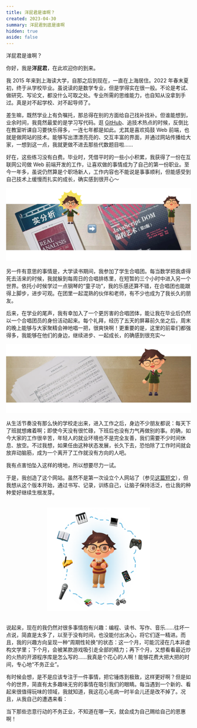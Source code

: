 ```yaml
---
title: 洋屁君是谁啊？
created: 2023-04-30
summary: 洋屁君到底是谁啊
hidden: true
aside: false
---
```


<script setup>
import Profile from "@/components/about/Profile.vue"
</script>

<TitleWithEmoji emoji="🤔️" special>洋屁君是谁啊？</TitleWithEmoji>

<Profile />

你好，我是**洋屁君**，在此欢迎你的到来。

我 2015 年来到上海读大学，自那之后到现在，一直在上海居住。2022 年春末夏初，终于从学校毕业。虽说读的是数学专业，但是学得实在很一般。不论是考试、做研究、写论文，都没什么可取之处。专业所需的思维能力，也自知从没拿到手过。真是对不起学校、对不起导师了。

差生嘛，既然学业上有负嘱托，那总得在别的方面给自己找补找补。但谁能想到，业余时间，我竟然最爱的是学习写代码。逛 [GitHub](https://github.com)、追技术热点的时候，反倒比在教室听课自习要快乐得多，一连七年都是如此。尤其是喜欢捣鼓 Web 前端，也就是做网站的技术。能够写出漂漂亮亮的、交互丰富的界面，并通过网站传播给大家，一想到这一点，我就更做不进去那些代数题目啦……

好在，这些练习没有白费。毕业时，凭借平时的一些小小积累，我获得了一份在互联网公司做 Web 前端开发的工作，让喜欢做的事情成为了自己的第一份职业。至今一年多，虽说仍然算是个职场新人，工作内容也不能说是事事顺利，但能感受到自己技术上缓慢而扎实的成长，确实感到很开心～

![从数学专业到程序员的转变](./images/math-to-programming.webp)

另一件有意思的事情是，大学读书期间，我参加了学生合唱团。每当数学把我虐得死去活来的时候，我就躲到每周日的合唱排练里，在短暂的三个小时中进入另一个世界。依托小时候学过一点钢琴的“童子功”，我的乐感还算不错，在合唱团也能跟得上脚步，进步可观。在团里一起混熟的伙伴和老师，有不少也成为了我长久的朋友。

后来，在学业的尾声，我有幸加入了一个更厉害的合唱团体，能让我在毕业后仍然以一个合唱团员的身份活动起来。每个礼拜，经历了五天的屏幕前久坐之后，周末的晚上能够与大家聚精会神地唱一把，很爽快啊！更重要的是，这里的前辈们都强得多，我能够在他们的身边，继续进步、一起成长，的确感到很充实～

![合唱乐谱](./images/choir-score.webp)

从生活节奏没有那么快的学校走出来，进入工作之后，身边不少朋友都说：每天下了班就想瘫着啊；即使今天没有很忙碌，下班后也没有力气再做别的事。的确，如今大家的工作很辛苦，年轻人的就业环境也不是完全友善，我们需要不少时间休息、放空。不过我想，如果任由这种状态发展，长久下去，恐怕除了工作时间就会放弃动脑筋，成为一个离开了工作就没有方向的人吧。

我有点害怕坠入这样的境地，所以想要尽力一试。

于是，我创造了这个网站。虽然不是第一次设立个人网站了（参见[这篇短文](/about/plan/foreignfart-version-2023.html)），但我想从这个版本开始，通过书写、记录，训练自己，让脑子保持活泛，也让我的种种爱好继续生根发芽。

<p align="center" style="margin: 32px 0;">
  <img src="./images/hobbies.webp" alt="我的爱好" width="280"/>
</p>

说起来，现在的我仍然对很多事情抱有兴趣：编程、读书、写作、音乐……往坏一点说，简直是太多了，以至于没有时间，也没能付出决心，将它们逐一精进。而且，我的兴趣方向呈现一种“周期性轮换”的状态：这一个月，可能沉浸在几本非虚构文学里；下个月，会被某款游戏吸引走全部的精力；再下个月，又想看看最近炒的火热的开源程序库是怎么写的……我真是个花心的人啊！能够花费大把大把的时间，专心地“不务正业”。

有时候会想，是不是应该专注于一件事情，把它锤炼到极致，这样更好啊？但是如今的世界，简直有太多趣味无穷的事情在吸引我们的眼睛。每当遇到一个新的、看起来很值得玩味的领域，我就知道，我这花心毛病一时半会儿还是改不掉了。况且，从我自己的遭遇来看：

当下那些恣意行动的不务正业，不知道在哪一天，就会成为自己赐给自己的恩惠啊！
